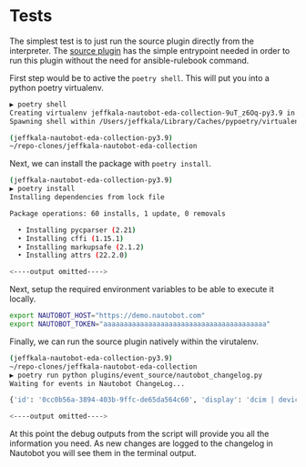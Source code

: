 # Tests

The simplest test is to just run the source plugin directly from the interpreter. The [source plugin](../plugins/event_source/nautobot_changelog.py) has the simple entrypoint needed in order to run this plugin without the need for ansible-rulebook command.

First step would be to active the `poetry shell`.  This will put you into a python poetry virtualenv.

```sh
▶ poetry shell
Creating virtualenv jeffkala-nautobot-eda-collection-9uT_z6Oq-py3.9 in /Users/jeffkala/Library/Caches/pypoetry/virtualenvs
Spawning shell within /Users/jeffkala/Library/Caches/pypoetry/virtualenvs/jeffkala-nautobot-eda-collection-9uT_z6Oq-py3.9

(jeffkala-nautobot-eda-collection-py3.9) 
~/repo-clones/jeffkala-nautobot-eda-collection
```

Next, we can install the package with `poetry install`.

```sh
(jeffkala-nautobot-eda-collection-py3.9) 
▶ poetry install
Installing dependencies from lock file

Package operations: 60 installs, 1 update, 0 removals

  • Installing pycparser (2.21)
  • Installing cffi (1.15.1)
  • Installing markupsafe (2.1.2)
  • Installing attrs (22.2.0)

<----output omitted---->
```

Next, setup the required environment variables to be able to execute it locally.

```sh
export NAUTOBOT_HOST="https://demo.nautobot.com"
export NAUTOBOT_TOKEN="aaaaaaaaaaaaaaaaaaaaaaaaaaaaaaaaaaaaaaaa"
```

Finally, we can run the source plugin natively within the virutalenv.

```sh
(jeffkala-nautobot-eda-collection-py3.9) 
~/repo-clones/jeffkala-nautobot-eda-collection
▶ poetry run python plugins/event_source/nautobot_changelog.py
Waiting for events in Nautobot ChangeLog...

{'id': '0cc0b56a-3894-403b-9ffc-de65da564c60', 'display': 'dcim | device azd01-dist-01 updated by demo', 'url': 'https://demo.nautobot.com/api/extras/object-changes/0cc0b56a-3894-403b-9ffc-de65da564c60/', 'time': '2023-02-23T01:29:43.007930Z', 'user'........

<----output omitted---->
```

At this point the debug outputs from the script will provide you all the information you need. As new changes are logged to the changelog in Nautobot you will see them in the terminal output.
